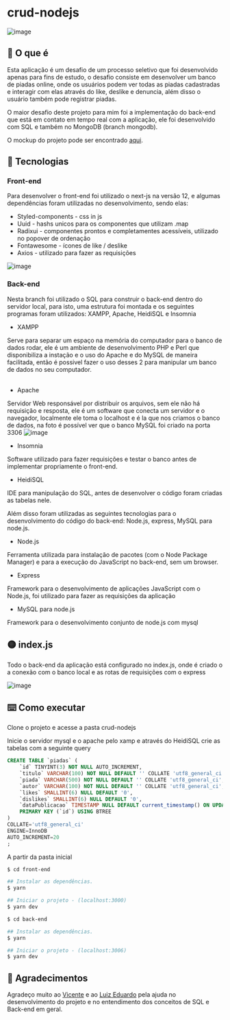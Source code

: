 # crud-nodejs

![image](https://user-images.githubusercontent.com/86172649/207102244-0e517786-9a1d-4b5d-a3c1-3cdc5ea0f9a6.png)


## 🎤 O que é 

Esta aplicação é um desafio de um processo seletivo que foi desenvolvido apenas para fins de estudo, o desafio consiste em desenvolver um banco de piadas online, onde os usuários podem ver todas as piadas cadastradas e interagir com elas através do like, deslike e denuncia, além disso o usuário também pode registrar piadas.

O maior desafio deste projeto para mim foi a implementação do back-end que está em contato em tempo real com a aplicação, ele foi desenvolvido com SQL e também no MongoDB (branch mongodb).

O mockup do projeto pode ser encontrado <a href="https://www.figma.com/file/kGx4D6ev6UWrUvWKNxVT08/Prova-Frontend?node-id=0%3A1&t=8iOzPatQPMXiLJOE-1" target="_blank">aqui</a>.

## 🔴 Tecnologias

### Front-end 

Para desenvolver o front-end foi utilizado o next-js na versão 12, e algumas dependências foram utilizadas no desenvolvimento, sendo elas:

<ul>
  <li>Styled-components - css in js</li>
  <li>Uuid - hashs unicos para os componentes que utilizam .map</li>
  <li>Radixui - componentes prontos e completamentes acessíveis, utilizado no popover de ordenação</li>
  <li>Fontawesome - ícones de like / deslike</li>
  <li>Axios - utilizado para fazer as requisições</li>
</ul>

  ![image](https://user-images.githubusercontent.com/86172649/207105929-7aa07603-a0a8-44c9-a8c0-239195f038f9.png)
  
 ### Back-end
 
 Nesta branch foi utilizado o SQL para construir o back-end dentro do servidor local, para isto, uma estrutura foi montada e os seguintes programas foram utilizados: XAMPP, Apache, HeidiSQL e Insomnia

<ul>
  <li>XAMPP</li>
</ul>
 Serve para separar um espaço na memória do computador para o banco de dados rodar, ele é um ambiente de desenvolvimento PHP e Perl que disponibiliza a instação e o uso do Apache e do MySQL de maneira facilitada, então é possivel fazer o uso desses 2 para manipular um banco de dados no seu computador.
 
 <br>
 
<ul>
 <br>
  <li>Apache</li>
</ul>

Servidor Web responsável por distribuir os arquivos, sem ele não há requisição e resposta, ele é um software que conecta um servidor e o navegador, localmente ele toma o localhost e é la que nos criamos o banco de dados, na foto é possível ver que o banco MySQL foi criado na porta 3306
![image](https://user-images.githubusercontent.com/86172649/207112667-2d82c05a-58ae-40f1-bd6a-d34529ece872.png)

<ul>
  <li>Insomnia</li>
</ul>

Software utilizado para fazer requisições e testar o banco antes de implementar propriamente o front-end.

<ul>
  <li>HeidiSQL</li>
</ul>

IDE para manipulação do SQL, antes de desenvolver o código foram criadas as tabelas nele.

Além disso foram utilizadas as seguintes tecnologias para o desenvolvimento do código do back-end: Node.js, express, MySQL para node.js.

<ul>
  <li>Node.js</li>
</ul>

Ferramenta utilizada para instalação de pacotes (com o Node Package Manager) e para a execução do JavaScript no back-end, sem um browser.

<ul>
  <li>Express</li>
</ul>

Framework para o desenvolvimento de aplicações JavaScript com o Node.js, foi utilizado para fazer as requisições da aplicação 

<ul>
  <li>MySQL para node.js</li>
</ul>

Framework para o desenvolvimento conjunto de node.js com mysql


## 🟡 index.js

Todo o back-end da aplicação está configurado no index.js, onde é criado o a conexão com o banco local e as rotas de requisições com o express

![image](https://user-images.githubusercontent.com/86172649/207115812-9ae189eb-6057-4e53-9994-169295768af6.png)

## ⌨️ Como executar

Clone o projeto e acesse a pasta crud-nodejs

Inicie o servidor mysql e o apache pelo xamp e através do HeidiSQL crie as tabelas com a seguinte query

```sql
CREATE TABLE `piadas` (
	`id` TINYINT(3) NOT NULL AUTO_INCREMENT,
	`titulo` VARCHAR(100) NOT NULL DEFAULT '' COLLATE 'utf8_general_ci',
	`piada` VARCHAR(500) NOT NULL DEFAULT '' COLLATE 'utf8_general_ci',
	`autor` VARCHAR(100) NOT NULL DEFAULT '' COLLATE 'utf8_general_ci',
	`likes` SMALLINT(6) NULL DEFAULT '0',
	`dislikes` SMALLINT(6) NULL DEFAULT '0',
	`dataPublicacao` TIMESTAMP NULL DEFAULT current_timestamp() ON UPDATE current_timestamp(),
	PRIMARY KEY (`id`) USING BTREE
)
COLLATE='utf8_general_ci'
ENGINE=InnoDB
AUTO_INCREMENT=20
;
```

A partir da pasta inicial

```bash
$ cd front-end

## Instalar as dependências.
$ yarn

## Iniciar o projeto - (localhost:3000)
$ yarn dev 
```

```bash
$ cd back-end

## Instalar as dependências.
$ yarn

## Iniciar o projeto - (localhost:3006)
$ yarn dev 
```

## 🎉 Agradecimentos

Agradeço muito ao <a href="https://github.com/vicentepcamargo" target="_blank">Vicente</a> e ao <a href="https://github.com/EduardooPV" target="_blank">Luiz Eduardo</a> pela ajuda no desenvolvimento do projeto e no entendimento dos conceitos de SQL e Back-end em geral.

